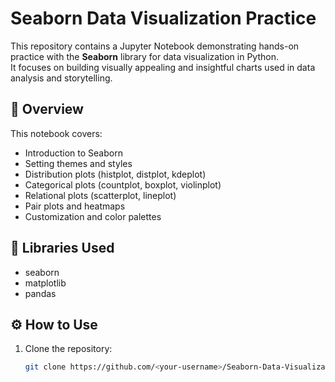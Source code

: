 # Seaborn Data Visualization Practice

This repository contains a Jupyter Notebook demonstrating hands-on practice with the **Seaborn** library for data visualization in Python.  
It focuses on building visually appealing and insightful charts used in data analysis and storytelling.

## 📄 Overview
This notebook covers:
- Introduction to Seaborn
- Setting themes and styles
- Distribution plots (histplot, distplot, kdeplot)
- Categorical plots (countplot, boxplot, violinplot)
- Relational plots (scatterplot, lineplot)
- Pair plots and heatmaps
- Customization and color palettes

## 🧰 Libraries Used
- seaborn  
- matplotlib  
- pandas  

## ⚙️ How to Use
1. Clone the repository:
   ```bash
   git clone https://github.com/<your-username>/Seaborn-Data-Visualization-Practice.git

